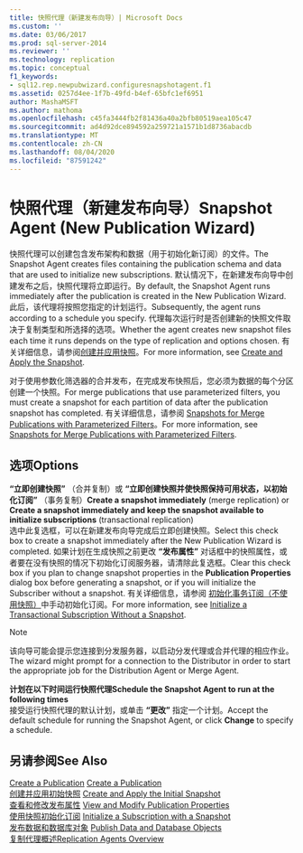 ```yaml
---
title: 快照代理（新建发布向导）| Microsoft Docs
ms.custom: ''
ms.date: 03/06/2017
ms.prod: sql-server-2014
ms.reviewer: ''
ms.technology: replication
ms.topic: conceptual
f1_keywords:
- sql12.rep.newpubwizard.configuresnapshotagent.f1
ms.assetid: 0257d4ee-1f7b-49fd-b4ef-65bfc1ef6951
author: MashaMSFT
ms.author: mathoma
ms.openlocfilehash: c45fa3444fb2f81436a40a2bfb80519aea105c47
ms.sourcegitcommit: ad4d92dce894592a259721a1571b1d8736abacdb
ms.translationtype: MT
ms.contentlocale: zh-CN
ms.lasthandoff: 08/04/2020
ms.locfileid: "87591242"
---
```

# <a name="snapshot-agent-new-publication-wizard"></a><span data-ttu-id="c4448-102">快照代理（新建发布向导）</span><span class="sxs-lookup"><span data-stu-id="c4448-102">Snapshot Agent (New Publication Wizard)</span></span>
  <span data-ttu-id="c4448-103">快照代理可以创建包含发布架构和数据（用于初始化新订阅）的文件。</span><span class="sxs-lookup"><span data-stu-id="c4448-103">The Snapshot Agent creates files containing the publication schema and data that are used to initialize new subscriptions.</span></span> <span data-ttu-id="c4448-104">默认情况下，在新建发布向导中创建发布之后，快照代理将立即运行。</span><span class="sxs-lookup"><span data-stu-id="c4448-104">By default, the Snapshot Agent runs immediately after the publication is created in the New Publication Wizard.</span></span> <span data-ttu-id="c4448-105">此后，该代理将按照您指定的计划运行。</span><span class="sxs-lookup"><span data-stu-id="c4448-105">Subsequently, the agent runs according to a schedule you specify.</span></span> <span data-ttu-id="c4448-106">代理每次运行时是否创建新的快照文件取决于复制类型和所选择的选项。</span><span class="sxs-lookup"><span data-stu-id="c4448-106">Whether the agent creates new snapshot files each time it runs depends on the type of replication and options chosen.</span></span> <span data-ttu-id="c4448-107">有关详细信息，请参阅[创建并应用快照](create-and-apply-the-snapshot.md)。</span><span class="sxs-lookup"><span data-stu-id="c4448-107">For more information, see [Create and Apply the Snapshot](create-and-apply-the-snapshot.md).</span></span>  
  
 <span data-ttu-id="c4448-108">对于使用参数化筛选器的合并发布，在完成发布快照后，您必须为数据的每个分区创建一个快照。</span><span class="sxs-lookup"><span data-stu-id="c4448-108">For merge publications that use parameterized filters, you must create a snapshot for each partition of data after the publication snapshot has completed.</span></span> <span data-ttu-id="c4448-109">有关详细信息，请参阅 [Snapshots for Merge Publications with Parameterized Filters](snapshots-for-merge-publications-with-parameterized-filters.md)。</span><span class="sxs-lookup"><span data-stu-id="c4448-109">For more information, see [Snapshots for Merge Publications with Parameterized Filters](snapshots-for-merge-publications-with-parameterized-filters.md).</span></span>  
  
## <a name="options"></a><span data-ttu-id="c4448-110">选项</span><span class="sxs-lookup"><span data-stu-id="c4448-110">Options</span></span>  
 <span data-ttu-id="c4448-111">**“立即创建快照”** （合并复制）或 **“立即创建快照并使快照保持可用状态，以初始化订阅”** （事务复制）</span><span class="sxs-lookup"><span data-stu-id="c4448-111">**Create a snapshot immediately** (merge replication) or **Create a snapshot immediately and keep the snapshot available to initialize subscriptions** (transactional replication)</span></span>  
 <span data-ttu-id="c4448-112">选中此复选框，可以在新建发布向导完成后立即创建快照。</span><span class="sxs-lookup"><span data-stu-id="c4448-112">Select this check box to create a snapshot immediately after the New Publication Wizard is completed.</span></span> <span data-ttu-id="c4448-113">如果计划在生成快照之前更改 **“发布属性”** 对话框中的快照属性，或者要在没有快照的情况下初始化订阅服务器，请清除此复选框。</span><span class="sxs-lookup"><span data-stu-id="c4448-113">Clear this check box if you plan to change snapshot properties in the **Publication Properties** dialog box before generating a snapshot, or if you will initialize the Subscriber without a snapshot.</span></span> <span data-ttu-id="c4448-114">有关详细信息，请参阅 [初始化事务订阅（不使用快照）](initialize-a-transactional-subscription-without-a-snapshot.md)中手动初始化订阅。</span><span class="sxs-lookup"><span data-stu-id="c4448-114">For more information, see [Initialize a Transactional Subscription Without a Snapshot](initialize-a-transactional-subscription-without-a-snapshot.md).</span></span>  
  
> [!NOTE]  
>  <span data-ttu-id="c4448-115">该向导可能会提示您连接到分发服务器，以启动分发代理或合并代理的相应作业。</span><span class="sxs-lookup"><span data-stu-id="c4448-115">The wizard might prompt for a connection to the Distributor in order to start the appropriate job for the Distribution Agent or Merge Agent.</span></span>  
  
 <span data-ttu-id="c4448-116">**计划在以下时间运行快照代理**</span><span class="sxs-lookup"><span data-stu-id="c4448-116">**Schedule the Snapshot Agent to run at the following times**</span></span>  
 <span data-ttu-id="c4448-117">接受运行快照代理的默认计划，或单击 **“更改”** 指定一个计划。</span><span class="sxs-lookup"><span data-stu-id="c4448-117">Accept the default schedule for running the Snapshot Agent, or click **Change** to specify a schedule.</span></span>  
  
## <a name="see-also"></a><span data-ttu-id="c4448-118">另请参阅</span><span class="sxs-lookup"><span data-stu-id="c4448-118">See Also</span></span>  
 <span data-ttu-id="c4448-119">[Create a Publication](publish/create-a-publication.md) </span><span class="sxs-lookup"><span data-stu-id="c4448-119">[Create a Publication](publish/create-a-publication.md) </span></span>  
 <span data-ttu-id="c4448-120">[创建并应用初始快照](create-and-apply-the-initial-snapshot.md) </span><span class="sxs-lookup"><span data-stu-id="c4448-120">[Create and Apply the Initial Snapshot](create-and-apply-the-initial-snapshot.md) </span></span>  
 <span data-ttu-id="c4448-121">[查看和修改发布属性](publish/view-and-modify-publication-properties.md) </span><span class="sxs-lookup"><span data-stu-id="c4448-121">[View and Modify Publication Properties](publish/view-and-modify-publication-properties.md) </span></span>  
 <span data-ttu-id="c4448-122">[使用快照初始化订阅](initialize-a-subscription-with-a-snapshot.md) </span><span class="sxs-lookup"><span data-stu-id="c4448-122">[Initialize a Subscription with a Snapshot](initialize-a-subscription-with-a-snapshot.md) </span></span>  
 <span data-ttu-id="c4448-123">[发布数据和数据库对象](publish/publish-data-and-database-objects.md) </span><span class="sxs-lookup"><span data-stu-id="c4448-123">[Publish Data and Database Objects](publish/publish-data-and-database-objects.md) </span></span>  
 [<span data-ttu-id="c4448-124">复制代理概述</span><span class="sxs-lookup"><span data-stu-id="c4448-124">Replication Agents Overview</span></span>](agents/replication-agents-overview.md)  
  
  
